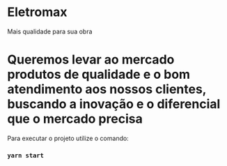 # Eletromax



Mais qualidade para sua obra

Queremos levar ao mercado produtos de qualidade e o bom atendimento aos nossos clientes, buscando a inovação e o diferencial que o mercado precisa
===

Para executar o projeto utilize o comando:

### `yarn start`
